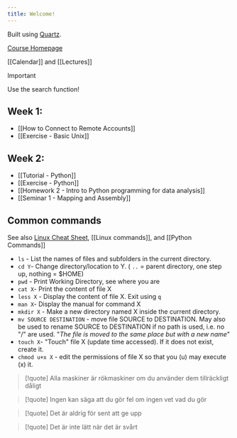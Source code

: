 ```yaml
---
title: Welcome!
---
```

Built using [Quartz](https://quartz.jzhao.xyz).

[Course Homepage](https://bengtssonpalme.github.io/MPBIO-BBT045-2024/)

[[Calendar]] and [[Lectures]]


> [!important] 
> Use the search function!

## Week 1:
- [[How to Connect to Remote Accounts]]  
- [[Exercise - Basic Unix]]  

## Week 2:
- [[Tutorial - Python]]
- [[Exercise - Python]]
- [[Homework 2 - Intro to Python programming for data analysis]]
- [[Seminar 1 - Mapping and Assembly]]

## Common commands
See also [Linux Cheat Sheet](https://www.stationx.net/unix-commands-cheat-sheet/),  [[Linux commands]], and [[Python Commands]]

- `ls` - List the names of files and subfolders in the current directory. 
- `cd Y`- Change directory/location to Y. ( `..` = parent directory, one step up, nothing = $HOME)
- `pwd` - Print Working Directory, see where you are
- `cat X`- Print the content of file X
- `less X` - Display the content of file X. Exit using `q`
- `man X`- Display the manual for command X
- `mkdir X` - Make a new directory named X inside the current directory.
- `mv SOURCE DESTINATION` - move file  SOURCE to DESTINATION. May also be used to rename SOURCE to DESTINATION if no path is used, i.e. no "/" are used. "*The file is moved to the same place but with a new name*"
- `touch X`- "Touch" file X (update time accessed). If it does not exist, create it.
- `chmod u+x X` - edit the permissions of file X so that you (u) may execute (x) it.


> [!quote] 
> Alla maskiner är rökmaskiner om du använder dem tillräckligt dåligt

> [!quote] 
> Ingen kan säga att du gör fel om ingen vet vad du gör

> [!quote] 
> Det är aldrig för sent att ge upp

> [!quote] 
> Det är inte lätt när det är svårt
 